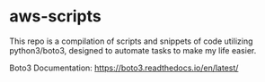 # aws-scripts

This repo is a compilation of scripts and snippets of code utilizing python3/boto3, designed to automate tasks to make my life easier.


Boto3 Documentation:
https://boto3.readthedocs.io/en/latest/
